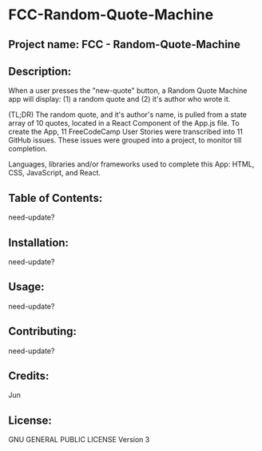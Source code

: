 # FCC-Random-Quote-Machine

## Project name: FCC - Random-Quote-Machine

## Description:
  When a user presses the "new-quote" button, a Random Quote Machine app will display: (1) a random quote and (2) it's author who wrote it.
  
  (TL;DR)
  The random quote, and it's author's name, is pulled from a state array of 10 quotes, located in a React Component of the App.js file. To create the App, 11 FreeCodeCamp User Stories were transcribed into 11 GitHub issues. These issues were grouped into a project, to monitor till completion.

  Languages, libraries and/or frameworks used to complete this App: HTML, CSS, JavaScript, and React.
 
 ## Table of Contents:
   need-update?

 ## Installation:
   need-update?

 ## Usage:
   need-update?

 ## Contributing:
   need-update?

 ## Credits:
   Jun

 ## License:
   GNU GENERAL PUBLIC LICENSE Version 3

 